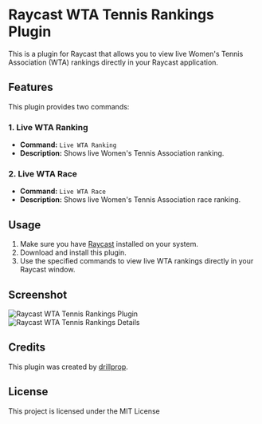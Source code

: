 # Raycast WTA Tennis Rankings Plugin

This is a plugin for Raycast that allows you to view live Women's Tennis Association (WTA) rankings directly in your Raycast application.

## Features

This plugin provides two commands:

### 1. Live WTA Ranking

- **Command:** `Live WTA Ranking`
- **Description:** Shows live Women's Tennis Association ranking.

### 2. Live WTA Race

- **Command:** `Live WTA Race`
- **Description:** Shows live Women's Tennis Association race ranking.

## Usage

1. Make sure you have [Raycast](https://raycast.com/) installed on your system.
2. Download and install this plugin.
3. Use the specified commands to view live WTA rankings directly in your Raycast window.

## Screenshot

![Raycast WTA Tennis Rankings Plugin](screenshot.png)
![Raycast WTA Tennis Rankings Details](screenshot.png)

## Credits

This plugin was created by [drillprop](https://github.com/drillprop).

## License

This project is licensed under the MIT License
